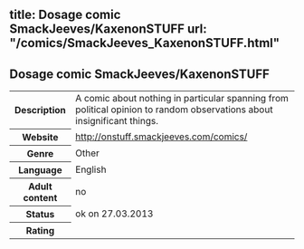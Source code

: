 title: Dosage comic SmackJeeves/KaxenonSTUFF
url: "/comics/SmackJeeves_KaxenonSTUFF.html"
---
Dosage comic SmackJeeves/KaxenonSTUFF
-----------------------------------------

<table class="comicinfo">
<tr>
<th>Description</th><td>A comic about nothing in particular spanning from political opinion to random observations about insignificant things.</td>
</tr>
<tr>
<th>Website</th><td><a href="http://onstuff.smackjeeves.com/comics/">http://onstuff.smackjeeves.com/comics/</a></td>
</tr>
<tr>
<th>Genre</th><td>Other</td>
</tr>
<tr>
<th>Language</th><td>English</td>
</tr>
<tr>
<th>Adult content</th><td>no</td>
</tr>
<tr>
<th>Status</th><td>ok on 27.03.2013</td>
</tr>
<tr>
<th>Rating</th><td><div class="g-plusone" data-size="standard" data-annotation="bubble"
 data-href="http://onstuff.smackjeeves.com/comics/"></div></td>
</tr>
</table>
<script type="text/javascript">
  (function() {
    var po = document.createElement('script'); po.type = 'text/javascript'; po.async = true;
    po.src = 'https://apis.google.com/js/plusone.js';
    var s = document.getElementsByTagName('script')[0]; s.parentNode.insertBefore(po, s);
  })();
</script>
